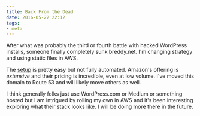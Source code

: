 ```yaml
---
title: Back From the Dead
date: 2016-05-22 22:12
tags:
- meta
---
```


After what was probably the third or fourth battle with hacked WordPress installs, someone finally completely sunk breddy.net. I'm changing strategy and using static files in AWS.

<!-- more -->

The [setup](http://docs.aws.amazon.com/gettingstarted/latest/swh/website-hosting-intro.html) is pretty easy but not fully automated. Amazon's offering is *extensive* and their pricing is incredible, even at low volume. I've moved this domain to Route 53 and will likely move others as well.

I think generally folks just use WordPress.com or Medium or something hosted but I am intrigued by rolling my own in AWS and it's been interesting exploring what their stack looks like. I will be doing more there in the future.
